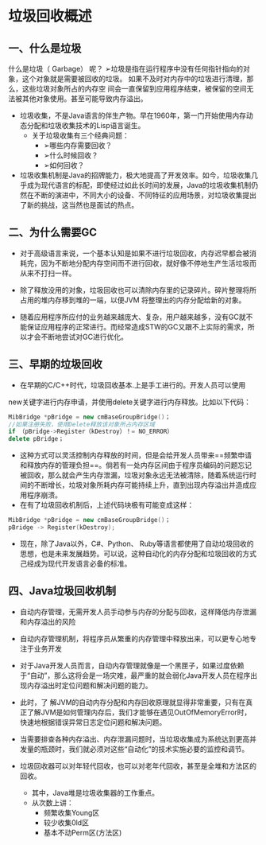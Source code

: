 # 垃圾回收概述

## 一、什么是垃圾

什么是垃圾（ Garbage） 呢？
 ➢垃圾是指在运行程序中没有任何指针指向的对象，这个对象就是需要被回收的垃圾。
 如果不及时对内存中的垃圾进行清理，那么，这些垃圾对象所占的内存空 间会一直保留到应用程序结束，被保留的空间无法被其他对象使用。甚至可能导致内存溢出。

- 垃圾收集，不是Java语言的伴生产物。早在1960年，第一门开始使用内存动态分配和垃圾收集技术的Lisp语言诞生。
  - 关于垃圾收集有三个经典问题：
    - ➢哪些内存需要回收？
    - ➢什么时候回收？
    - ➢如何回收？
- 垃圾收集机制是Java的招牌能力，极大地提高了开发效率。如今，垃圾收集几乎成为现代语言的标配，即使经过如此长时间的发展，Java的垃圾收集机制仍然在不断的演进中，不同大小的设备、不同特征的应用场景，对垃圾收集提出了新的挑战，这当然也是面试的热点。

## 二、为什么需要GC

- 对于高级语言来说，一个基本认知是如果不进行垃圾回收，内存迟早都会被消耗完，因为不断地分配内存空间而不进行回收，就好像不停地生产生活垃圾而从来不打扫一样。

- 除了释放没用的对象，垃圾回收也可以清除内存里的记录碎片。碎片整理将所占用的堆内存移到堆的一端，以便JVM 将整理出的内存分配给新的对象。

- 随着应用程序所应付的业务越来越庞大、复杂，用户越来越多，没有GC就不能保证应用程序的正常进行。而经常造成STW的GC又跟不上实际的需求，所以才会不断地尝试对GC进行优化。

## 三、早期的垃圾回收

- 在早期的C/C++时代，垃圾回收基本.上是手工进行的。开发人员可以使用

new关键字进行内存申请，并使用delete关键字进行内存释放。比如以下代码：

```c++
MibBridge *pBridge = new cmBaseGroupBridge()；
//如果注册失败，使用Delete释放该对象所占内存区域
if （pBridge->Register（kDestroy）！= NO_ERROR）
delete pBridge；
```

- 这种方式可以灵活控制内存释放的时间，但是会给开发人员带来==频繁申请和释放内存的管理负担==。倘若有一处内存区间由于程序员编码的问题忘记被回收，那么就会产生内存泄漏，垃圾对象永远无法被清除，随着系统运行时间的不断增长，垃圾对象所耗内存可能持续上升，直到出现内存溢出并造成应用程序崩溃。
- 在有了垃圾回收机制后，上述代码块极有可能变成这样：

```c++
MibBridge *pBridge = new cmBaseGroupBridge()；
pBridge -> Register(kDestroy);
```

- 现在，除了Java以外，C#、Python、 Ruby等语言都使用了自动垃圾回收的思想，也是未来发展趋势。可以说，这种自动化的内存分配和垃圾回收的方式己经成为现代开发语言必备的标准。

## 四、Java垃圾回收机制

- 自动内存管理，无需开发人员手动参与内存的分配与回收，这样降低内存泄漏和内存溢出的风险
- 自动内存管理机制，将程序员从繁重的内存管理中释放出来，可以更专心地专注于业务开发
- 对于Java开发人员而言，自动内存管理就像是一个黑匣子，如果过度依赖于“自动”，那么这将会是一场灾难，最严重的就会弱化Java开发人员在程序出现内存溢出时定位问题和解决问题的能力。

- 此时，了 解JVM的自动内存分配和内存回收原理就显得非常重要，只有在真正了解JVM是如何管理内存后，我们才能够在遇见OutOfMemoryError时， 快速地根据错误异常日志定位问题和解决问题。

- 当需要排查各种内存溢出、内存泄漏问题时，当垃圾收集成为系统达到更高并发量的瓶颈时，我们就必须对这些“自动化”的技术实施必要的监控和调节。

- 垃圾回收器可以对年轻代回收，也可以对老年代回收，甚至是全堆和方法区的回收。
  - 其中，Java堆是垃圾收集器的工作重点。
  - 从次数上讲：
    - 频繁收集Young区
    - 较少收集0ld区
    - 基本不动Perm区(方法区)
